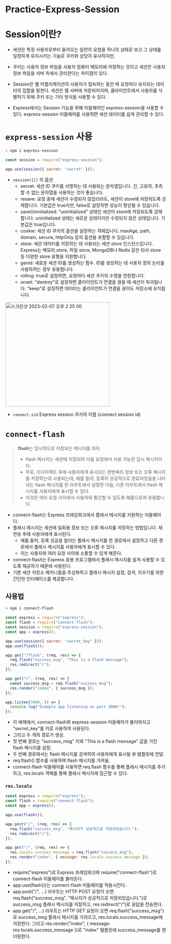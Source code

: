 # Practice-Express-Session

# Session이란?

- 세션은 특정 사용자로부터 들어오는 일련의 요청을 하나의 상태로 보고 그 상태를 일정하게 유지시키는 기술로 쿠키와 상당히 유사하지만,

- 쿠키는 사용자 정보 파일을 사용자 컴퓨터 메모리에 저장하는 것이고 세션은 사용자 정보 파일을 서버 측에서 관리한다는 차이점이 있다.

- Session은 웹 어플리케이션의 사용자가 접속하는 동안 매 요청마다 유지되는 데이터의 집합을 말한다. 세션은 웹 서버에 저장되어지며, 클라이언트에서 사용자를 식별하기 위해 쿠키 또는 기타 방식을 사용할 수 있다.

- Express에서는 Session 기능을 위해 미들웨어인 express-session을 사용할 수 있다. express-session 미들웨어를 사용하면 세션 데이터를 쉽게 관리할 수 있다.

# `express-session` 사용

```bash
> npm i express-session
```

```javascript
const session = require("express-session");

app.use(session({ secret: "secret" }));
```

- `session({})` 의 옵션
  - secret: 세션 ID 쿠키를 서명하는 데 사용되는 문자열입니다. 긴, 고유의, 추측할 수 없는 문자열을 사용하는 것이 좋습니다.
  - resave: 요청 중에 세션이 수정되지 않았더라도, 세션이 store에 저장되도록 강제합니다. 기본값은 true지만, false로 설정하면 성능이 향상될 수 있습니다.
  - saveUninitialized: "uninitialized" 상태인 세션이 store에 저장되도록 강제합니다. uninitialized 상태는 새로운 상태이지만 수정되지 않은 상태입니다. 기본값은 true입니다.
  - cookie: 세션 ID 쿠키의 옵션을 설정하는 객체입니다. maxAge, path, domain, secure, httpOnly 등의 옵션을 포함할 수 있습니다.
  - store: 세션 데이터를 저장하는 데 사용되는 세션 store 인스턴스입니다. Express는 메모리 store, 파일 store, MongoDB나 Redis 같은 타사 store 등 다양한 store 유형을 지원합니다.
  - genid: 새로운 세션 ID를 생성하는 함수. ID를 생성하는 데 사용자 정의 논리를 사용하려는 경우 유용합니다.
  - rolling: true로 설정하면, 요청마다 세션 쿠키의 수명을 연장합니다.
  - unset: "destroy"로 설정하면 클라이언트가 연결을 끊을 때 세션이 파괴됩니다. "keep"로 설정하면 데이터는 클라이언트가 연결을 끊어도 저장소에 유지됩니다.

<img width="326" alt="스크린샷 2023-02-07 오후 2 25 00" src="https://user-images.githubusercontent.com/103430498/217155930-799db354-341f-481c-be5a-8fb284a1a4cd.png">

- `connect.sid` Express session 쿠키의 이름 (connect.session id)

# `connect-flash`

> **flash**는 임시적으로 저장되는 메시지를 의미.
>
> - flash 메시지는 세션에 저장되어 다음 요청에서 사용 가능한 임시 메시지이다.
> - 주로, 리다이렉트 후에 사용자에게 표시되는 한번짜리 정보 또는 오류 메시지를 저장하는데 사용되는데, 예를 들어, 등록이 성공적으로 완료되었음을 나타내는 flash 메시지를 한 라우트에서 설정한 다음, 다른 라우트에서 flash 메시지를 사용자에게 표시할 수 있다.
> - 이것은 여러 요청 사이에서 사용자와 통신할 수 있도록 해줌으로써 유용합니다.

- connect-flash는 Express 프레임워크에서 플래시 메시지를 지원하는 미들웨어다.
- 플래시 메시지는 세션에 일회용 정보 또는 오류 메시지를 저장하는 방법입니다. 재전송 후에 사용자에게 표시된다.
  - 예를 들어, 등록 성공을 알리는 플래시 메시지를 한 경로에서 설정하고 다른 경로에서 플래시 메시지를 사용자에게 표시할 수 있다.
  - 이는 사용자와 여러 요청 사이에 소통할 수 있게 해준다.
- connect-flash는 Express 응용 프로그램에서 플래시 메시지를 쉽게 사용할 수 있도록 제공하기 때문에 사용된다.
- 기본 세션 저장소 메커니즘을 추상화하고 플래시 메시지 설정, 검색, 지우기를 위한 간단한 인터페이스를 제공합니다.

## 사용법

```bash
> npm i connect-flash
```

```javascript
const express = require("express");
const flash = require("connect-flash");
const session = require("express-session");
const app = express();

app.use(session({ secret: "secret_key" }));
app.use(flash());

app.get("/flash", (req, res) => {
  req.flash("success_msg", "This is a flash message");
  res.redirect("/");
});

app.get("/", (req, res) => {
  const success_msg = req.flash("success_msg");
  res.render("index", { success_msg });
});

app.listen(3000, () => {
  console.log("Example app listening on port 3000!");
});
```

- 이 예제에서, connect-flash와 express-session 미들웨어가 불러와지고 "secret_key"를 키로 사용하여 사용된다.
- 그리고 두 개의 경로가 생성.
- 첫 번째 경로는 "success_msg" 키와 "This is a flash message" 값을 가진 flash 메시지를 설정.
- 두 번째 경로에서는 flash 메시지를 검색하여 사용자에게 표시될 뷰 템플릿에 전달.
- req.flash() 함수를 사용하여 flash 메시지를 가져옴.
- connect-flash 미들웨어를 사용하면 req.flash 함수를 통해 플래시 메시지를 추가하고, res.locals 객체를 통해 플래시 메시지에 접근할 수 있다.

### `res.locals`

```javascript
const express = require("express");
const flash = require("connect-flash");
const app = express();

app.use(flash());

app.post("/", (req, res) => {
  req.flash("success_msg", "메시지가 성공적으로 저장되었습니다.");
  res.redirect("/");
});

app.get("/", (req, res) => {
  res.locals.success_message = req.flash("success_msg");
  res.render("index", { message: res.locals.success_message });
});
```

- require("express")로 Express 프레임워크와 require("connect-flash")로 connect-flash 미들웨어를 불러온다.
- app.use(flash())는 connect-flash 미들웨어를 적용시킨다.
- app.post("/", ...) 라우트는 HTTP POST 요청이 오면 req.flash("success_msg", "메시지가 성공적으로 저장되었습니다.")로 success_msg 플래시 메시지를 저장하고, res.redirect("/")로 응답을 전송한다.
- app.get("/", ...) 라우트는 HTTP GET 요청이 오면 req.flash("success_msg")로 success_msg 플래시 메시지를 가져오고, res.locals.success_message에 저장한다. 그리고 res.render("index", { message: res.locals.success_message })로 "index" 템플릿에 success_message를 렌더링한다.
